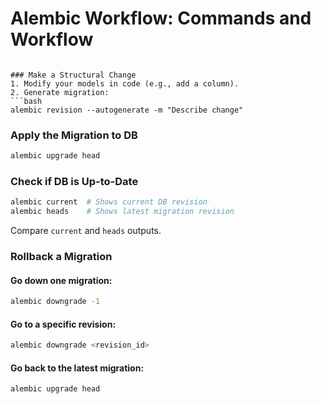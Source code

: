 
# Alembic Workflow: Commands and Workflow

```

### Make a Structural Change
1. Modify your models in code (e.g., add a column).
2. Generate migration:
```bash
alembic revision --autogenerate -m "Describe change"
```

### Apply the Migration to DB
```bash
alembic upgrade head
```

### Check if DB is Up-to-Date
```bash
alembic current  # Shows current DB revision
alembic heads    # Shows latest migration revision
```
Compare `current` and `heads` outputs.

### Rollback a Migration
#### Go down one migration:
```bash
alembic downgrade -1
```

#### Go to a specific revision:
```bash
alembic downgrade <revision_id>
```

#### Go back to the latest migration:
```bash
alembic upgrade head
```
